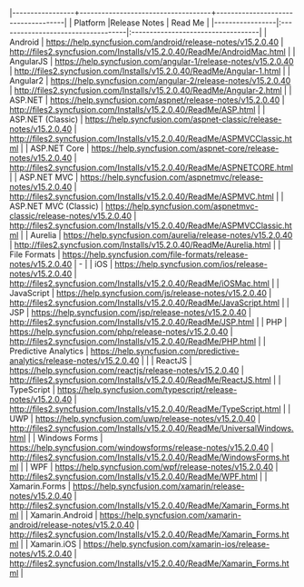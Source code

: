 |-----------------+------------------------------------+------------------------------------|
|   Platform      |Release Notes                       | Read Me                            |
|-----------------|:-----------------------------------|:-----------------------------------|
| Android                      | <https://help.syncfusion.com/android/release-notes/v15.2.0.40>                          | <http://files2.syncfusion.com/Installs/v15.2.0.40/ReadMe/AndroidMac.html>        |
| AngularJS                    | <https://help.syncfusion.com/angular-1/release-notes/v15.2.0.40>                        | <http://files2.syncfusion.com/Installs/v15.2.0.40/ReadMe/Angular-1.html>         |
| Angular2                 	   | <https://help.syncfusion.com/angular-2/release-notes/v15.2.0.40>                        | <http://files2.syncfusion.com/Installs/v15.2.0.40/ReadMe/Angular-2.html>         |
| ASP.NET                      | <https://help.syncfusion.com/aspnet/release-notes/v15.2.0.40>                           | <http://files2.syncfusion.com/Installs/v15.2.0.40/ReadMe/ASP.html>               |
| ASP.NET (Classic)            | <https://help.syncfusion.com/aspnet-classic/release-notes/v15.2.0.40>                   | <http://files2.syncfusion.com/Installs/v15.2.0.40/ReadMe/ASPMVCClassic.html>     |
| ASP.NET Core	               | <https://help.syncfusion.com/aspnet-core/release-notes/v15.2.0.40>                      | <http://files2.syncfusion.com/Installs/v15.2.0.40/ReadMe/ASPNETCORE.html>        |
| ASP.NET MVC                  | <https://help.syncfusion.com/aspnetmvc/release-notes/v15.2.0.40>                        | <http://files2.syncfusion.com/Installs/v15.2.0.40/ReadMe/ASPMVC.html>            |
| ASP.NET MVC (Classic)        | <https://help.syncfusion.com/aspnetmvc-classic/release-notes/v15.2.0.40>                | <http://files2.syncfusion.com/Installs/v15.2.0.40/ReadMe/ASPMVCClassic.html>     |
| Aurelia                      | <https://help.syncfusion.com/aurelia/release-notes/v15.2.0.40>                          | <http://files2.syncfusion.com/Installs/v15.2.0.40/ReadMe/Aurelia.html>           |
| File Formats                 | <https://help.syncfusion.com/file-formats/release-notes/v15.2.0.40>                     | -                                                                                |
| iOS                          | <https://help.syncfusion.com/ios/release-notes/v15.2.0.40>                              | <http://files2.syncfusion.com/Installs/v15.2.0.40/ReadMe/iOSMac.html>            |
| JavaScript                   | <https://help.syncfusion.com/js/release-notes/v15.2.0.40>                               | <http://files2.syncfusion.com/Installs/v15.2.0.40/ReadMe/JavaScript.html>        |
| JSP                   	   | <https://help.syncfusion.com/jsp/release-notes/v15.2.0.40>                              | <http://files2.syncfusion.com/Installs/v15.2.0.40/ReadMe/JSP.html>               |
| PHP                  		   | <https://help.syncfusion.com/php/release-notes/v15.2.0.40>                              | <http://files2.syncfusion.com/Installs/v15.2.0.40/ReadMe/PHP.html>               |
| Predictive Analytics         | <https://help.syncfusion.com/predictive-analytics/release-notes/v15.2.0.40>             |                                                                                  |
| ReactJS                  	   | <https://help.syncfusion.com/reactjs/release-notes/v15.2.0.40>                          | <http://files2.syncfusion.com/Installs/v15.2.0.40/ReadMe/ReactJS.html>           | 
| TypeScript                   | <https://help.syncfusion.com/typescript/release-notes/v15.2.0.40>                       | <http://files2.syncfusion.com/Installs/v15.2.0.40/ReadMe/TypeScript.html>        |
| UWP                          | <https://help.syncfusion.com/uwp/release-notes/v15.2.0.40>                              | <http://files2.syncfusion.com/Installs/v15.2.0.40/ReadMe/UniversalWindows.html>  |
| Windows Forms                | <https://help.syncfusion.com/windowsforms/release-notes/v15.2.0.40>                     | <http://files2.syncfusion.com/Installs/v15.2.0.40/ReadMe/WindowsForms.html>      |
| WPF                          | <https://help.syncfusion.com/wpf/release-notes/v15.2.0.40>                              | <http://files2.syncfusion.com/Installs/v15.2.0.40/ReadMe/WPF.html>               |
| Xamarin.Forms                | <https://help.syncfusion.com/xamarin/release-notes/v15.2.0.40>                          | <http://files2.syncfusion.com/Installs/v15.2.0.40/ReadMe/Xamarin_Forms.html>     |
| Xamarin.Android              | <https://help.syncfusion.com/xamarin-android/release-notes/v15.2.0.40>                  | <http://files2.syncfusion.com/Installs/v15.2.0.40/ReadMe/Xamarin_Forms.html>     |
| Xamarin.iOS                  | <https://help.syncfusion.com/xamarin-ios/release-notes/v15.2.0.40>                      | <http://files2.syncfusion.com/Installs/v15.2.0.40/ReadMe/Xamarin_Forms.html>     |
